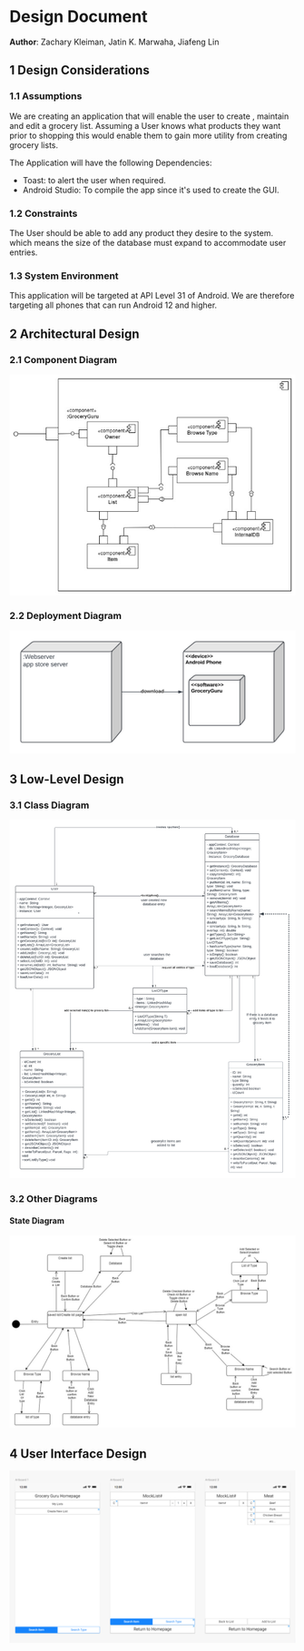 # Design Document



**Author**: Zachary Kleiman, Jatin K. Marwaha, Jiafeng Lin 

## 1 Design Considerations



### 1.1 Assumptions


We are creating an application that will enable the user to create , maintain and edit a grocery list. Assuming a User knows what products they want prior to shopping this would enable them to gain more utility from creating grocery lists.

The Application will have the following Dependencies:
- Toast: to alert the user when required.
- Android Studio: To compile the app since it's used to create the GUI.



### 1.2 Constraints

The User should be able to add any product they desire to the system. which means the size of the database must expand to accommodate user entries. 
### 1.3 System Environment

This application will be targeted at API Level 31 of Android. We are therefore targeting all phones that can run Android 12 and higher.


## 2 Architectural Design



### 2.1 Component Diagram

![](Diagrams/Team2%20Component%20Diagram.jpg)

### 2.2 Deployment Diagram

![](Diagrams/Team2%20Deployment%20Diagram.png)

## 3 Low-Level Design

### 3.1 Class Diagram

![](Diagrams/Team2%20UML%20Design.png)

### 3.2 Other Diagrams
#### State Diagram 
![](Diagrams/Team2%20State%20Diagram.jpg)
## 4 User Interface Design
![](Diagrams/Team2%20GUI%20Diagram.PNG)

